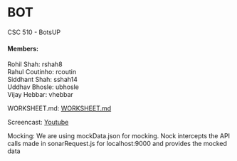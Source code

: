 # BOT
CSC 510 - BotsUP

#### Members:
Rohil Shah: rshah8  
Rahul Coutinho: rcoutin  
Siddhant Shah: sshah14  
Uddhav Bhosle: ubhosle  
Vijay Hebbar: vhebbar  

WORKSHEET.md: [WORKSHEET.md](https://github.ncsu.edu/rcoutin/BOT/blob/master/WORKSHEET.md)

Screencast: [Youtube](https://youtu.be/7BIn8PoxE1c)  

Mocking: We are using mockData.json for mocking. Nock intercepts the API calls made in sonarRequest.js for localhost:9000 and provides the mocked data
